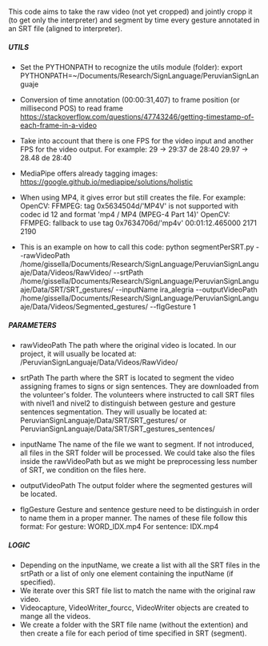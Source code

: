 This code aims to take the raw video (not yet cropped) and jointly cropp it (to get only the interpreter) and segment by time every gesture annotated in an SRT file (aligned to interpreter).

##### UTILS  #####

- Set the PYTHONPATH to recognize the utils module (folder):
	export PYTHONPATH=~/Documents/Research/SignLanguage/PeruvianSignLanguaje
- Conversion of time annotation (00:00:31,407) to frame position (or millisecond POS) to read frame
	https://stackoverflow.com/questions/47743246/getting-timestamp-of-each-frame-in-a-video

- Take into account that there is one FPS for the video input and another FPS for the video output. For example:
	29 -> 29:37 de 28:40
	29.97 -> 28.48 de 28:40

- MediaPipe offers already tagging images: https://google.github.io/mediapipe/solutions/holistic

- When using MP4, it gives error but still creates the file. For example:
	OpenCV: FFMPEG: tag 0x5634504d/'MP4V' is not supported with codec id 12 and format 'mp4 / MP4 (MPEG-4 Part 14)'
	OpenCV: FFMPEG: fallback to use tag 0x7634706d/'mp4v'
	00:01:12.465000 2171 2190

- This is an example on how to call this code:
	python segmentPerSRT.py --rawVideoPath /home/gissella/Documents/Research/SignLanguage/PeruvianSignLanguaje/Data/Videos/RawVideo/ --srtPath /home/gissella/Documents/Research/SignLanguage/PeruvianSignLanguaje/Data/SRT/SRT_gestures/ --inputName ira_alegria --outputVideoPath /home/gissella/Documents/Research/SignLanguage/PeruvianSignLanguaje/Data/Videos/Segmented_gestures/ --flgGesture 1

##### PARAMETERS #####
- rawVideoPath
The path where the original video is located. In our project, it will usually be located at: /PeruvianSignLanguaje/Data/Videos/RawVideo/

- srtPath
The parth where the SRT is located to segment the video assigning frames to signs or sign sentences. They are downloaded from the volunteer's folder. The volunteers where instructed to call SRT files with nivel1 and nivel2 to distinguish between gesture and gesture sentences segmentation. They will usually be located at: PeruvianSignLanguaje/Data/SRT/SRT_gestures/ or PeruvianSignLanguaje/Data/SRT/SRT_gestures_sentences/

- inputName
The name of the file we want to segment. If not introduced, all files in the SRT folder will be processed. We could take also the files inside the rawVideoPath but as we might be preprocessing less number of SRT, we condition on the files here.

- outputVideoPath
The output folder where the segmented gestures will be located. 

- flgGesture
Gesture and sentence gesture need to be distinguish in order to name them in a proper manner. The names of these file follow this format:
	For gesture: WORD_IDX.mp4
	For sentence: IDX.mp4

##### LOGIC #####

- Depending on the inputName, we create a list with all the SRT files in the srtPath or a list of only one element containing the inputName (if specified).
- We iterate over this SRT file list to match the name with the original raw video.
- Videocapture, VideoWriter_fourcc, VideoWriter objects are created to mange all the videos.
- We create a folder with the SRT file name (without the extention) and then create a file for each period of time specified in SRT (segment).



